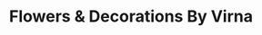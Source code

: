 ---
title: "Flowers & Decorations By Virna"
url: /bridgeport/flowers-und-decorations-by-virna/
shop: Blumen
---